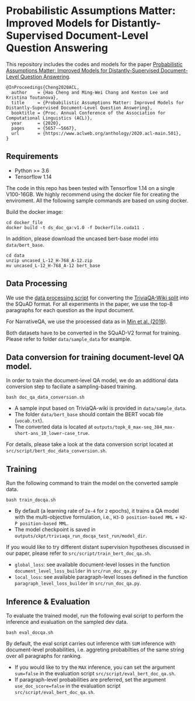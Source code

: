 # Probabilistic Assumptions Matter: Improved Models for Distantly-Supervised Document-Level Question Answering

This repository includes the codes and models for the paper
[Probabilistic Assumptions Matter: Improved Models for Distantly-Supervised Document-Level Question Answering](https://www.aclweb.org/anthology/2020.acl-main.501).
```
@InProceedings{Cheng2020ACL,
  author    = {Hao Cheng and Ming-Wei Chang and Kenton Lee and Kristina Toutanova},
  title     = {Probabilistic Assumptions Matter: Improved Models for Distantly-Supervised Document-Level Question Answering},
  booktitle = {Proc. Annual Conference of the Association for Computational Linguistics (ACL)},
  year      = {2020},
  pages     = {5657-–5667},
  url       = {https://www.aclweb.org/anthology/2020.acl-main.501},
}
```

## Requirements
* Python >= 3.6
* Tensorflow 1.14

The code in this repo has been tested with Tensorflow 1.14 on a single V100-16GB.
We highly recommend using the docker file for creating the enviroment.
All the following sample commands are based on using docker.

Build the docker image:
```
cd docker_file
docker build -t ds_doc_qa:v1.0 -f Dockerfile.cuda11 .
```

In addition, please download the uncased bert-base model into `data/bert_base`.
```
cd data
unzip uncased_L-12_H-768_A-12.zip
mv uncased_L-12_H-768_A-12 bert_base
```

## Data Processing
We use the [data processing script](https://github.com/allenai/document-qa) for converting the [TriviaQA-Wiki split](http://nlp.cs.washington.edu/triviaqa) into the SQuAD format.
For all experiments in the paper, we use the top-8 paragraphs for each question as the input document.

For NarrativeQA, we use the processed data as in [Min et al. (2019)](https://www.aclweb.org/anthology/D19-1284).

Both datasets have to be converted in the SQuAD-V2 format for training. Please refer to folder `data/sample_data` for example.

## Data conversion for training document-level QA model.
In order to train the document-level QA model, we do an additional data conversion step to faciliate a sampling-based training.
```
bash doc_qa_data_conversion.sh
```
* A sample input based on TriviaQA-wiki is provided in `data/sample_data`.
* The folder `data/bert_base` should contain the BERT vocab file (`vocab.txt`).
* The converted data is located at `outputs/topk_8_max-seq_384_max-short-ans_10_lower-case_true`.

For details, please take a look at the data conversion script located at `src/script/bert_doc_data_conversion.sh`.

## Training
Run the following command to train the model on the converted sample data.
```
bash train_docqa.sh
```
* By default (a learning rate of `2e-4` for `2` epochs), it trains a QA model with the multi-objective formulation, i.e.,
  `H3-D position-based MML` + `H2-P position-based MML`.
* The model checkpoint is saved in `outputs/ckpt/triviaqa_run_docqa_test_run/model_dir`.

If you would like to try different distant supervision hypotheses discussed in our paper, please refer to `src/script/train_bert_doc_qa.sh`.
* `global_loss`: see available document-level losses in the function `document_level_loss_builder` in `src/run_doc_qa.py`
* `local_loss`: see available paragraph-level losses defined in the function `paragraph_level_loss_builder` in `src/run_doc_qa.py`.

## Inference & Evaluation
To evaluate the trained model, run the following eval script to perform the inference and evaluation on the sampled dev data.
```
bash eval_docqa.sh
```

By default, the eval script carries out inference with `SUM` inference with document-level probabilities, i.e. aggreting probabilties of the same string over all paragraphs for ranking.
* If you would like to try the `MAX` inference, you can set the argument `sum=false` in the evaluation script `src/script/eval_bert_doc_qa.sh`.
* If paragraph-level probabilities are preferred, set the argument `use_doc_score=false` in the evaluation script `src/script/eval_bert_doc_qa.sh`.
